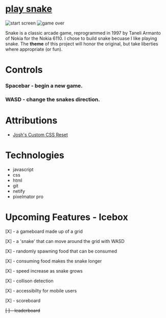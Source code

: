 # [play snake](https://ssssnake.netlify.app)

![start screen]()
![game over]()

<!-- #### a description of snake, why I chose it, and a screenshot -->
Snake is a classic arcade game, reprogrammed in 1997 by Taneli Armanto of Nokia for the Nokia 6110. I chose to build snake becuase I like playing snake. The __theme__ of this project will honor the original, but take liberties where appropriate (or fun).
<!-- # How to Play -->
# Controls

### Spacebar - begin a new game.
### WASD - change the snakes direction.

# Attributions

* [Josh's Custom CSS Reset](https://www.joshwcomeau.com/css/custom-css-reset/)

# Technologies

* javascript
* css
* html
* git
* netify
* pixelmator pro

# Upcoming Features - Icebox

[X] - a gameboard made up of a grid

[X] - a 'snake' that can move around the grid with WASD

[X] - randomly spawning food that can be consumed

[X] - consuming food makes the snake longer

[X] - speed increase as snake grows

[X] - collison detection

[X] - accessibilty for mobile users

[X] - scoreboard

~~[ ] - leaderboard~~ 
